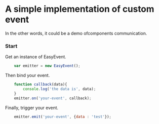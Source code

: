 # A simple implementation of custom event
In the other words, it could be a demo ofcomponents communication.
### Start
Get an instance of EasyEvent.
```js
    var emitter = new EasyEvent();
```

Then bind your event.
```js
    function callback(data){
        console.log('the data is', data);
    }
    emitter.on('your-event', callback);
```

Finally, trigger your event.
```js
    emitter.emit('your-event', {data : 'test'});
```